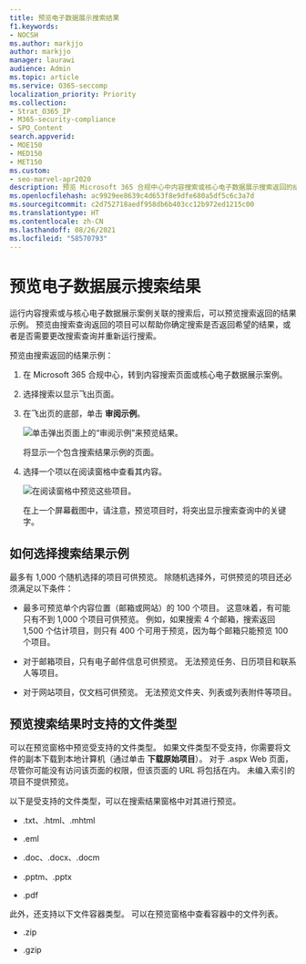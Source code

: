 ```yaml
---
title: 预览电子数据展示搜索结果
f1.keywords:
- NOCSH
ms.author: markjjo
author: markjjo
manager: laurawi
audience: Admin
ms.topic: article
ms.service: O365-seccomp
localization_priority: Priority
ms.collection:
- Strat_O365_IP
- M365-security-compliance
- SPO_Content
search.appverid:
- MOE150
- MED150
- MET150
ms.custom:
- seo-marvel-apr2020
description: 预览 Microsoft 365 合规中心中内容搜索或核心电子数据展示搜索返回的结果示例。
ms.openlocfilehash: ac9929ee8639c4d653f8e9dfe680a5df5c6c3a7d
ms.sourcegitcommit: c2d752718aedf958db6b403cc12b972ed1215c00
ms.translationtype: HT
ms.contentlocale: zh-CN
ms.lasthandoff: 08/26/2021
ms.locfileid: "58570793"
---
```

# <a name="preview-ediscovery-search-results"></a>预览电子数据展示搜索结果

运行内容搜索或与核心电子数据展示案例关联的搜索后，可以预览搜索返回的结果示例。 预览由搜索查询返回的项目可以帮助你确定搜索是否返回希望的结果，或者是否需要更改搜索查询并重新运行搜索。

预览由搜索返回的结果示例：

1. 在 Microsoft 365 合规中心，转到内容搜索页面或核心电子数据展示案例。

2. 选择搜索以显示飞出页面。

3. 在飞出页的底部，单击 **审阅示例**。

   ![单击弹出页面上的“审阅示例”来预览结果。](../media/PreviewSearchResults1.png)

   将显示一个包含搜索结果示例的页面。

4. 选择一个项以在阅读窗格中查看其内容。

   ![在阅读窗格中预览这些项目。](../media/PreviewSearchResults2.png)

   在上一个屏幕截图中，请注意，预览项目时，将突出显示搜索查询中的关键字。

## <a name="how-the-search-result-samples-are-selected"></a>如何选择搜索结果示例

最多有 1,000 个随机选择的项目可供预览。 除随机选择外，可供预览的项目还必须满足以下条件：

- 最多可预览单个内容位置（邮箱或网站）的 100 个项目。 这意味着，有可能只有不到 1,000 个项目可供预览。 例如，如果搜索 4 个邮箱，搜索返回 1,500 个估计项目，则只有 400 个可用于预览，因为每个邮箱只能预览 100 个项目。

- 对于邮箱项目，只有电子邮件信息可供预览。 无法预览任务、日历项目和联系人等项目。

- 对于网站项目，仅文档可供预览。 无法预览文件夹、列表或列表附件等项目。

## <a name="file-types-supported-when-previewing-search-results"></a>预览搜索结果时支持的文件类型

可以在预览窗格中预览受支持的文件类型。 如果文件类型不受支持，你需要将文件的副本下载到本地计算机（通过单击 **下载原始项目**）。 对于 .aspx Web 页面，尽管你可能没有访问该页面的权限，但该页面的 URL 将包括在内。 未编入索引的项目不提供预览。

以下是受支持的文件类型，可以在搜索结果窗格中对其进行预览。
  
- .txt、.html、.mhtml

- .eml

- .doc、.docx、.docm

- .pptm、.pptx

- .pdf

此外，还支持以下文件容器类型。 可以在预览窗格中查看容器中的文件列表。
  
- .zip

- .gzip